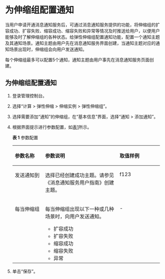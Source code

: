 # 为伸缩组配置通知<a name="zh-cn_topic_0042018394"></a>

当用户申请开通消息通知服务后，可通过消息通知服务提供的功能，将伸缩组的扩容成功、扩容失败、缩容成功、缩容失败和异常等情况及时推送给用户，以便用户能够及时了解伸缩组的各种状态。给弹性伸缩组配置通知功能，配置一个通知主题及其通知场景。通知主题由用户先在消息通知服务界面创建，当通知主题对应的通知场景出现时，伸缩组会向用户发送通知。

每个伸缩组最多可以配置5个通知，通知主题由用户事先在消息通知服务页面创建。

## 为伸缩组配置通知<a name="section31127514203411"></a>

1.  登录管理控制台。
2.  选择“计算 \> 弹性伸缩 \> 伸缩实例 \> 弹性伸缩组”。
3.  选择需要添加“通知”的伸缩组，在“基本信息”界面，选择“通知 \> 添加通知”。
4.  根据界面提示进行参数配置，如[表1](#table1555799715170)所示。

    **表 1**  参数配置

    <a name="table1555799715170"></a>
    <table><thead align="left"><tr id="row2195149015170"><th class="cellrowborder" valign="top" width="20.549999999999997%" id="mcps1.2.4.1.1"><p id="p3072711415170"><a name="p3072711415170"></a><a name="p3072711415170"></a>参数名称</p>
    </th>
    <th class="cellrowborder" valign="top" width="50.480000000000004%" id="mcps1.2.4.1.2"><p id="p586832915170"><a name="p586832915170"></a><a name="p586832915170"></a>参数说明</p>
    </th>
    <th class="cellrowborder" valign="top" width="28.970000000000002%" id="mcps1.2.4.1.3"><p id="p557263615170"><a name="p557263615170"></a><a name="p557263615170"></a>取值样例</p>
    </th>
    </tr>
    </thead>
    <tbody><tr id="row5015372915170"><td class="cellrowborder" valign="top" width="20.549999999999997%" headers="mcps1.2.4.1.1 "><p id="p3592023815170"><a name="p3592023815170"></a><a name="p3592023815170"></a>发送通知到</p>
    </td>
    <td class="cellrowborder" valign="top" width="50.480000000000004%" headers="mcps1.2.4.1.2 "><p id="p2385814715170"><a name="p2385814715170"></a><a name="p2385814715170"></a>选择已经创建成功主题。请参见《消息通知服务用户指南》创建主题。</p>
    </td>
    <td class="cellrowborder" valign="top" width="28.970000000000002%" headers="mcps1.2.4.1.3 "><p id="p5346176915170"><a name="p5346176915170"></a><a name="p5346176915170"></a>f123</p>
    </td>
    </tr>
    <tr id="row1139387815170"><td class="cellrowborder" valign="top" width="20.549999999999997%" headers="mcps1.2.4.1.1 "><p id="p5048890315170"><a name="p5048890315170"></a><a name="p5048890315170"></a>每当伸缩组</p>
    </td>
    <td class="cellrowborder" valign="top" width="50.480000000000004%" headers="mcps1.2.4.1.2 "><p id="p39786937152022"><a name="p39786937152022"></a><a name="p39786937152022"></a>每当伸缩组出现以下一种或几种场景时，向用户发送通知。</p>
    <a name="ul445555315186"></a><a name="ul445555315186"></a><ul id="ul445555315186"><li>扩容成功</li><li>扩容失败</li><li>缩容成功</li><li>缩容失败</li><li>异常</li></ul>
    </td>
    <td class="cellrowborder" valign="top" width="28.970000000000002%" headers="mcps1.2.4.1.3 "><p id="p834563215170"><a name="p834563215170"></a><a name="p834563215170"></a>-</p>
    </td>
    </tr>
    </tbody>
    </table>

5.  单击“保存”。

